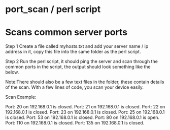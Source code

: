 # port_scan / perl script
Scans common server ports 
================================================================================================
Step 1 Create a file called myhosts.txt and add your server name / ip address in it, copy this file into the same folder as the perl script.

Step 2 Run the perl script, it should ping the server and scan through the common ports in the script, the output should look something like the below. 

Note:There should also be a few text files in the folder, these contain details of the scan. With a few lines of code, you scan your device easily.  

Scan Example:

Port: 20 on 192.168.0.1 is closed.
Port: 21 on 192.168.0.1 is closed.
Port: 22 on 192.168.0.1 is closed.
Port: 23 on 192.168.0.1 is closed.
Port: 25 on 192.168.0.1 is closed.
Port: 53 on 192.168.0.1 is closed.
Port: 80 on 192.168.0.1 is open.
Port: 110 on 192.168.0.1 is closed.
Port: 135 on 192.168.0.1 is closed.

